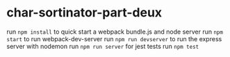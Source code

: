 # char-sortinator-part-deux

run `npm install`
to quick start a webpack bundle.js and node server run `npm start`
to run webpack-dev-server run `npm run devserver`
to run the express server with nodemon run `npm run server`
for jest tests run `npm test`
